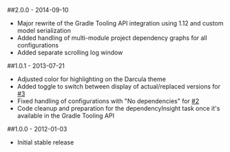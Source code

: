 ##2.0.0 - 2014-09-10
* Major rewrite of the Gradle Tooling API integration using 1.12 and custom model serialization
* Added handling of multi-module project dependency graphs for all configurations
* Added separate scrolling log window

##1.0.1 - 2013-07-21
* Adjusted color for highlighting on the Darcula theme
* Added toggle to switch between display of actual/replaced versions for [#3](https://github.com/rholder/gradle-view/issues/3)
* Fixed handling of configurations with "No dependencies" for [#2](https://github.com/rholder/gradle-view/issues/2)
* Code cleanup and preparation for the dependencyInsight task once it's available in the Gradle Tooling API

##1.0.0 - 2012-01-03
* Initial stable release